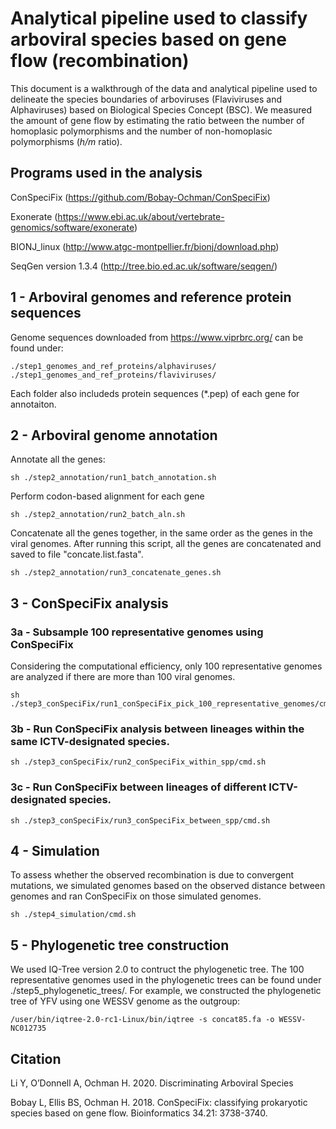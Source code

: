 # Analytical pipeline used to classify arboviral species based on gene flow (recombination)

This document is a walkthrough of the data and analytical pipeline used to delineate the species boundaries of arboviruses (Flaviviruses and Alphaviruses) based on Biological Species Concept (BSC). We measured the amount of gene flow by estimating the ratio between the number of homoplasic polymorphisms and the number of non-homoplasic polymorphisms (*h/m* ratio).

## Programs used in the analysis

ConSpeciFix (https://github.com/Bobay-Ochman/ConSpeciFix)

Exonerate (https://www.ebi.ac.uk/about/vertebrate-genomics/software/exonerate)

BIONJ_linux (http://www.atgc-montpellier.fr/bionj/download.php)

SeqGen version 1.3.4 (http://tree.bio.ed.ac.uk/software/seqgen/)



## 1 - Arboviral genomes and reference protein sequences

Genome sequences downloaded from https://www.viprbrc.org/ can be found under: 

    ./step1_genomes_and_ref_proteins/alphaviruses/
    ./step1_genomes_and_ref_proteins/flaviviruses/

Each folder also includeds protein sequences (\*.pep) of each gene for annotaiton. 

## 2 - Arboviral genome annotation

Annotate all the genes:  

    sh ./step2_annotation/run1_batch_annotation.sh

Perform codon-based alignment for each gene

    sh ./step2_annotation/run2_batch_aln.sh
    
Concatenate all the genes together, in the same order as the genes in the viral genomes. After running this script, all the genes are concatenated and saved to file "concate.list.fasta". 
    
    sh ./step2_annotation/run3_concatenate_genes.sh

## 3 - ConSpeciFix analysis

### 3a - Subsample 100 representative genomes using ConSpeciFix

Considering the computational efficiency, only 100 representative genomes are analyzed if there are more than 100 viral genomes.

    sh ./step3_conSpeciFix/run1_conSpeciFix_pick_100_representative_genomes/cmd.sh
    

### 3b - Run ConSpeciFix analysis between lineages within the same ICTV-designated species.

    
    sh ./step3_conSpeciFix/run2_conSpeciFix_within_spp/cmd.sh

### 3c - Run ConSpeciFix between lineages of different ICTV-designated species.


    sh ./step3_conSpeciFix/run3_conSpeciFix_between_spp/cmd.sh

## 4 - Simulation

To assess whether the observed recombination is due to convergent mutations, we simulated genomes based on the observed distance between genomes and ran ConSpeciFix on those simulated genomes. 
    
    sh ./step4_simulation/cmd.sh
    
## 5 - Phylogenetic tree construction

We used IQ-Tree version 2.0 to contruct the phylogenetic tree. The 100 representative genomes used in the phylogenetic trees can be found under ./step5_phylogenetic_trees/. For example, we constructed the phylogenetic tree of YFV using one WESSV genome as the outgroup: 

    /user/bin/iqtree-2.0-rc1-Linux/bin/iqtree -s concat85.fa -o WESSV-NC012735
    
## Citation

Li Y, O’Donnell A, Ochman H. 2020. Discriminating Arboviral Species

Bobay L, Ellis BS, Ochman H. 2018. ConSpeciFix: classifying prokaryotic species based on gene flow. Bioinformatics 34.21: 3738-3740.

